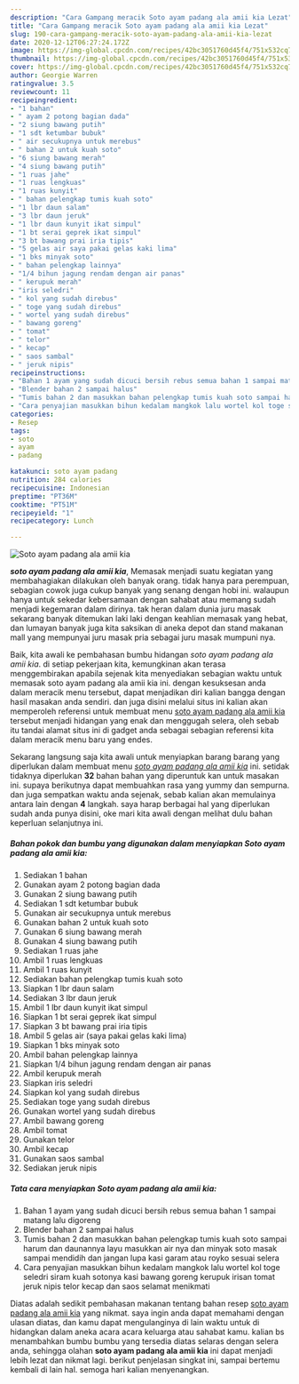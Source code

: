 ```yaml
---
description: "Cara Gampang meracik Soto ayam padang ala amii kia Lezat"
title: "Cara Gampang meracik Soto ayam padang ala amii kia Lezat"
slug: 190-cara-gampang-meracik-soto-ayam-padang-ala-amii-kia-lezat
date: 2020-12-12T06:27:24.172Z
image: https://img-global.cpcdn.com/recipes/42bc3051760d45f4/751x532cq70/soto-ayam-padang-ala-amii-kia-foto-resep-utama.jpg
thumbnail: https://img-global.cpcdn.com/recipes/42bc3051760d45f4/751x532cq70/soto-ayam-padang-ala-amii-kia-foto-resep-utama.jpg
cover: https://img-global.cpcdn.com/recipes/42bc3051760d45f4/751x532cq70/soto-ayam-padang-ala-amii-kia-foto-resep-utama.jpg
author: Georgie Warren
ratingvalue: 3.5
reviewcount: 11
recipeingredient:
- "1 bahan"
- " ayam 2 potong bagian dada"
- "2 siung bawang putih"
- "1 sdt ketumbar bubuk"
- " air secukupnya untuk merebus"
- " bahan 2 untuk kuah soto"
- "6 siung bawang merah"
- "4 siung bawang putih"
- "1 ruas jahe"
- "1 ruas lengkuas"
- "1 ruas kunyit"
- " bahan pelengkap tumis kuah soto"
- "1 lbr daun salam"
- "3 lbr daun jeruk"
- "1 lbr daun kunyit ikat simpul"
- "1 bt serai geprek ikat simpul"
- "3 bt bawang prai iria tipis"
- "5 gelas air saya pakai gelas kaki lima"
- "1 bks minyak soto"
- " bahan pelengkap lainnya"
- "1/4 bihun jagung rendam dengan air panas"
- " kerupuk merah"
- "iris seledri"
- " kol yang sudah direbus"
- " toge yang sudah direbus"
- " wortel yang sudah direbus"
- " bawang goreng"
- " tomat"
- " telor"
- " kecap"
- " saos sambal"
- " jeruk nipis"
recipeinstructions:
- "Bahan 1 ayam yang sudah dicuci bersih rebus semua bahan 1 sampai matang lalu digoreng"
- "Blender bahan 2 sampai halus"
- "Tumis bahan 2 dan masukkan bahan pelengkap tumis kuah soto sampai harum dan daunannya layu masukkan air nya dan minyak soto masak sampai mendidih dan jangan lupa kasi garam atau royko sesuai selera"
- "Cara penyajian masukkan bihun kedalam mangkok lalu wortel kol toge seledri siram kuah sotonya kasi bawang goreng kerupuk irisan tomat jeruk nipis telor kecap dan saos selamat menikmati"
categories:
- Resep
tags:
- soto
- ayam
- padang

katakunci: soto ayam padang 
nutrition: 284 calories
recipecuisine: Indonesian
preptime: "PT36M"
cooktime: "PT51M"
recipeyield: "1"
recipecategory: Lunch

---
```



![Soto ayam padang ala amii kia](https://img-global.cpcdn.com/recipes/42bc3051760d45f4/751x532cq70/soto-ayam-padang-ala-amii-kia-foto-resep-utama.jpg)

<b><i>soto ayam padang ala amii kia</i></b>, Memasak menjadi suatu kegiatan yang membahagiakan dilakukan oleh banyak orang. tidak hanya para perempuan, sebagian cowok juga cukup banyak yang senang dengan hobi ini. walaupun hanya untuk sekedar kebersamaan dengan sahabat atau memang sudah menjadi kegemaran dalam dirinya. tak heran dalam dunia juru masak sekarang banyak ditemukan laki laki dengan keahlian memasak yang hebat, dan lumayan banyak juga kita saksikan di aneka depot dan stand makanan mall yang mempunyai juru masak pria sebagai juru masak mumpuni nya.



Baik, kita awali ke pembahasan bumbu hidangan <i>soto ayam padang ala amii kia</i>. di setiap pekerjaan kita, kemungkinan akan terasa menggembirakan apabila sejenak kita menyediakan sebagian waktu untuk memasak soto ayam padang ala amii kia ini. dengan kesuksesan anda dalam meracik menu tersebut, dapat menjadikan diri kalian bangga dengan hasil masakan anda sendiri. dan juga disini melalui situs ini kalian akan memperoleh referensi untuk membuat menu <u>soto ayam padang ala amii kia</u> tersebut menjadi hidangan yang enak dan menggugah selera, oleh sebab itu tandai alamat situs ini di gadget anda sebagai sebagian referensi kita dalam meracik menu baru yang endes.


Sekarang langsung saja kita awali untuk menyiapkan barang barang yang diperlukan dalam membuat menu <u><i>soto ayam padang ala amii kia</i></u> ini. setidak tidaknya diperlukan <b>32</b> bahan bahan yang diperuntuk kan untuk masakan ini. supaya berikutnya dapat membuahkan rasa yang yummy dan sempurna. dan juga sempatkan waktu anda sejenak, sebab kalian akan memulainya antara lain dengan <b>4</b> langkah. saya harap berbagai hal yang diperlukan sudah anda punya disini, oke mari kita awali dengan melihat dulu bahan keperluan selanjutnya ini.

<!--inarticleads1-->

##### Bahan pokok dan bumbu yang digunakan dalam menyiapkan Soto ayam padang ala amii kia:

1. Sediakan 1 bahan
1. Gunakan  ayam 2 potong bagian dada
1. Gunakan 2 siung bawang putih
1. Sediakan 1 sdt ketumbar bubuk
1. Gunakan  air secukupnya untuk merebus
1. Gunakan  bahan 2 untuk kuah soto
1. Gunakan 6 siung bawang merah
1. Gunakan 4 siung bawang putih
1. Sediakan 1 ruas jahe
1. Ambil 1 ruas lengkuas
1. Ambil 1 ruas kunyit
1. Sediakan  bahan pelengkap tumis kuah soto
1. Siapkan 1 lbr daun salam
1. Sediakan 3 lbr daun jeruk
1. Ambil 1 lbr daun kunyit ikat simpul
1. Siapkan 1 bt serai geprek ikat simpul
1. Siapkan 3 bt bawang prai iria tipis
1. Ambil 5 gelas air (saya pakai gelas kaki lima)
1. Siapkan 1 bks minyak soto
1. Ambil  bahan pelengkap lainnya
1. Siapkan 1/4 bihun jagung rendam dengan air panas
1. Ambil  kerupuk merah
1. Siapkan iris seledri
1. Siapkan  kol yang sudah direbus
1. Sediakan  toge yang sudah direbus
1. Gunakan  wortel yang sudah direbus
1. Ambil  bawang goreng
1. Ambil  tomat
1. Gunakan  telor
1. Ambil  kecap
1. Gunakan  saos sambal
1. Sediakan  jeruk nipis




<!--inarticleads2-->

##### Tata cara menyiapkan Soto ayam padang ala amii kia:

1. Bahan 1 ayam yang sudah dicuci bersih rebus semua bahan 1 sampai matang lalu digoreng
1. Blender bahan 2 sampai halus
1. Tumis bahan 2 dan masukkan bahan pelengkap tumis kuah soto sampai harum dan daunannya layu masukkan air nya dan minyak soto masak sampai mendidih dan jangan lupa kasi garam atau royko sesuai selera
1. Cara penyajian masukkan bihun kedalam mangkok lalu wortel kol toge seledri siram kuah sotonya kasi bawang goreng kerupuk irisan tomat jeruk nipis telor kecap dan saos selamat menikmati




Diatas adalah sedikit pembahasan makanan tentang bahan resep <u>soto ayam padang ala amii kia</u> yang nikmat. saya ingin anda dapat memahami dengan ulasan diatas, dan kamu dapat mengulanginya di lain waktu untuk di hidangkan dalam aneka acara acara keluarga atau sahabat kamu. kalian bs menambahkan bumbu bumbu yang tersedia diatas selaras dengan selera anda, sehingga olahan <b>soto ayam padang ala amii kia</b> ini dapat menjadi lebih lezat dan nikmat lagi. berikut penjelasan singkat ini, sampai bertemu kembali di lain hal. semoga hari kalian menyenangkan.
